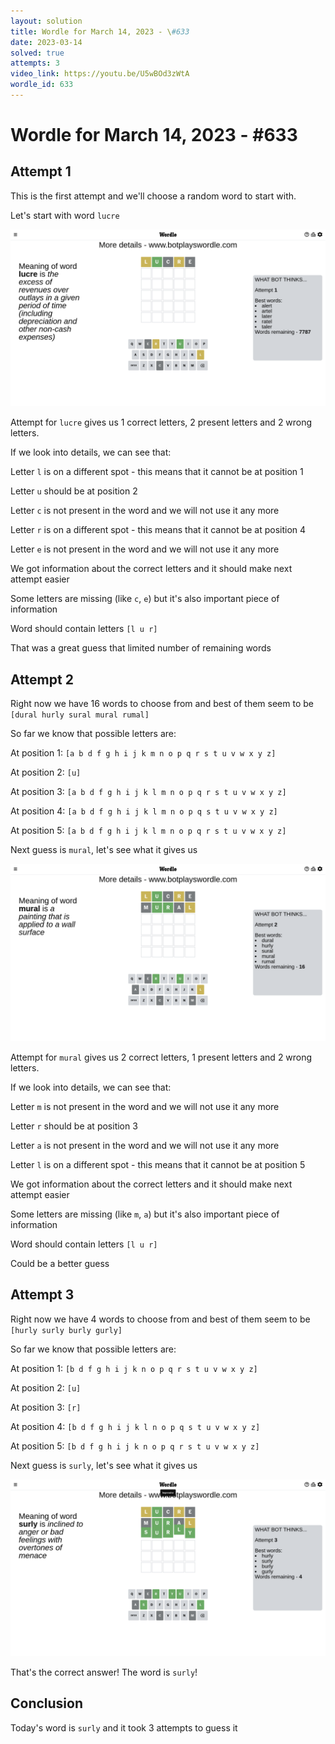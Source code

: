 ```yaml
---
layout: solution
title: Wordle for March 14, 2023 - \#633
date: 2023-03-14
solved: true
attempts: 3
video_link: https://youtu.be/U5wBOd3zWtA
wordle_id: 633
---
```


# Wordle for March 14, 2023 - \#633

## Attempt 1

This is the first attempt and we'll choose a random word to start with.

Let's start with word `lucre`

![Attempt 1](2023-03-14/attempt-1.png)

Attempt for `lucre` gives us 1 correct letters, 2 present letters and 2 wrong letters.

If we look into details, we can see that:

Letter `l` is on a different spot - this means that it cannot be at position 1

Letter `u` should be at position 2

Letter `c` is not present in the word and we will not use it any more

Letter `r` is on a different spot - this means that it cannot be at position 4

Letter `e` is not present in the word and we will not use it any more

We got information about the correct letters and it should make next attempt easier

Some letters are missing (like `c`, `e`) but it's also important piece of information

Word should contain letters `[l u r]`

That was a great guess that limited number of remaining words



## Attempt 2

Right now we have 16 words to choose from and best of them seem to be `[dural hurly sural mural rumal]`

So far we know that possible letters are:

At position 1: `[a b d f g h i j k m n o p q r s t u v w x y z]`

At position 2: `[u]`

At position 3: `[a b d f g h i j k l m n o p q r s t u v w x y z]`

At position 4: `[a b d f g h i j k l m n o p q s t u v w x y z]`

At position 5: `[a b d f g h i j k l m n o p q r s t u v w x y z]`

Next guess is `mural`, let's see what it gives us

![Attempt 2](2023-03-14/attempt-2.png)

Attempt for `mural` gives us 2 correct letters, 1 present letters and 2 wrong letters.

If we look into details, we can see that:

Letter `m` is not present in the word and we will not use it any more

Letter `r` should be at position 3

Letter `a` is not present in the word and we will not use it any more

Letter `l` is on a different spot - this means that it cannot be at position 5

We got information about the correct letters and it should make next attempt easier

Some letters are missing (like `m`, `a`) but it's also important piece of information

Word should contain letters `[l u r]`

Could be a better guess



## Attempt 3

Right now we have 4 words to choose from and best of them seem to be `[hurly surly burly gurly]`

So far we know that possible letters are:

At position 1: `[b d f g h i j k n o p q r s t u v w x y z]`

At position 2: `[u]`

At position 3: `[r]`

At position 4: `[b d f g h i j k l n o p q s t u v w x y z]`

At position 5: `[b d f g h i j k n o p q r s t u v w x y z]`

Next guess is `surly`, let's see what it gives us

![Attempt 3](2023-03-14/attempt-3.png)

That's the correct answer! The word is `surly`!

## Conclusion

Today's word is `surly` and it took 3 attempts to guess it

